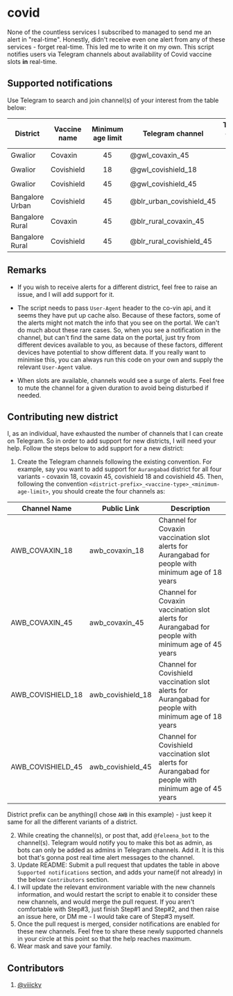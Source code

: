 # covid
None of the countless services I subscribed to managed to send me an alert in "real-time". Honestly, didn't receive even one alert from any of these services - forget real-time. This led me to write it on my own. This script notifies users via Telegram channels about availability of Covid vaccine slots **in** real-time.

## Supported notifications
Use Telegram to search and join channel(s) of your interest from the table below:  

| District | Vaccine name | Minimum age limit | Telegram channel | Telegram channel status |
| --- | --- | :---: | --- | :---: |
| Gwalior | Covaxin | 45 | @gwl_covaxin_45 | 🟢 |
| Gwalior | Covishield | 18 | @gwl_covishield_18 | 🟢 |
| Gwalior | Covishield | 45 | @gwl_covishield_45 | 🟢 |
| Bangalore Urban | Covishield | 45 | @blr_urban_covishield_45 | 🟢 |
| Bangalore Rural | Covaxin | 45 | @blr_rural_covaxin_45 | 🟢 |
| Bangalore Rural | Covishield | 45 | @blr_rural_covishield_45 | 🟢 |

## Remarks
- If you wish to receive alerts for a different district, feel free to raise an issue, and I will add support for it.

- The script needs to pass `User-Agent` header to the co-vin api, and it seems they have put up cache also. Because of these factors, some of the alerts might not match the info that you see on the portal. We can't do much about these rare cases. So, when you see a notification in the channel, but can't find the same data on the portal, just try from different devices available to you, as because of these factors, different devices have potential to show different data. If you really want to minimise this, you can always run this code on your own and supply the relevant `User-Agent` value.

- When slots are available, channels would see a surge of alerts. Feel free to mute the channel for a given duration to avoid being disturbed if needed.

## Contributing new district
I, as an individual, have exhausted the number of channels that I can create on Telegram. So in order to add support for new districts, I will need your help. Follow the steps below to add support for a new district:
1. Create the Telegram channels following the existing convention. For example, say you want to add support for `Aurangabad` district for all four variants - covaxin 18, covaxin 45, covishield 18 and covishield 45. Then, following the convention `<district-prefix>_<vaccine-type>_<minimum-age-limit>`, you should create the four channels as:

  | Channel Name | Public Link | Description |
  | --- | --- | --- |
  | AWB_COVAXIN_18 | awb_covaxin_18 | Channel for Covaxin vaccination slot alerts for Aurangabad for people with minimum age of 18 years |
  | AWB_COVAXIN_45 | awb_covaxin_45 | Channel for Covaxin vaccination slot alerts for Aurangabad for people with minimum age of 45 years |
  | AWB_COVISHIELD_18 | awb_covishield_18 | Channel for Covishield vaccination slot alerts for Aurangabad for people with minimum age of 18 years |
  | AWB_COVISHIELD_45 | awb_covishield_45 | Channel for Covishield vaccination slot alerts for Aurangabad for people with minimum age of 45 years |
  
  District prefix can be anything(I chose `AWB` in this example) - just keep it same for all the different variants of a district.
  
2. While creating the channel(s), or post that, add `@feleena_bot` to the channel(s). Telegram would notify you to make this bot as admin, as bots can only be added as admins in Telegram channels. Add it. It is this bot that's gonna post real time alert messages to the channel.
3. Update README: Submit a pull request that updates the table in above `Supported notifications` section, and adds your name(if not already) in the below `Contributors` section.
4. I will update the relevant environment variable with the new channels information, and would restart the script to enable it to consider these new channels, and would merge the pull request. If you aren't comfortable with Step#3, just finish Step#1 and Step#2, and then raise an issue here, or DM me - I would take care of Step#3 myself.
5. Once the pull request is merged, consider notifications are enabled for these new channels. Feel free to share these newly supported channels in your circle at this point so that the help reaches maximum.
6. Wear mask and save your family.

## Contributors
1. [@viiicky](https://github.com/viiicky)
